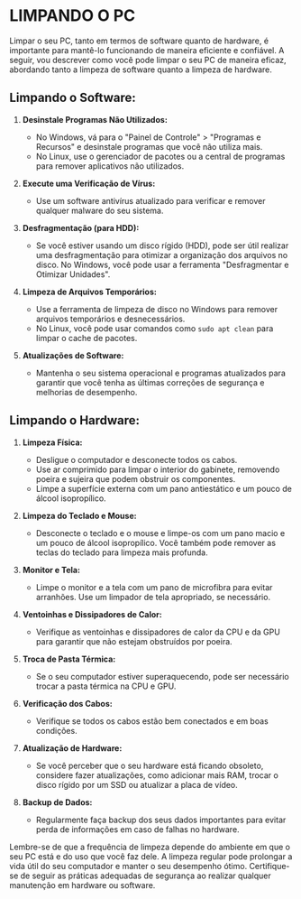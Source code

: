 # LIMPANDO O PC
Limpar o seu PC, tanto em termos de software quanto de hardware, é importante para mantê-lo funcionando de maneira eficiente e confiável. A seguir, vou descrever como você pode limpar o seu PC de maneira eficaz, abordando tanto a limpeza de software quanto a limpeza de hardware.

## **Limpando o Software:**

1. **Desinstale Programas Não Utilizados:**
   - No Windows, vá para o "Painel de Controle" > "Programas e Recursos" e desinstale programas que você não utiliza mais.
   - No Linux, use o gerenciador de pacotes ou a central de programas para remover aplicativos não utilizados.

2. **Execute uma Verificação de Vírus:**
   - Use um software antivírus atualizado para verificar e remover qualquer malware do seu sistema.

3. **Desfragmentação (para HDD):**
   - Se você estiver usando um disco rígido (HDD), pode ser útil realizar uma desfragmentação para otimizar a organização dos arquivos no disco. No Windows, você pode usar a ferramenta "Desfragmentar e Otimizar Unidades".

4. **Limpeza de Arquivos Temporários:**
   - Use a ferramenta de limpeza de disco no Windows para remover arquivos temporários e desnecessários.
   - No Linux, você pode usar comandos como `sudo apt clean` para limpar o cache de pacotes.

5. **Atualizações de Software:**
   - Mantenha o seu sistema operacional e programas atualizados para garantir que você tenha as últimas correções de segurança e melhorias de desempenho.

## **Limpando o Hardware:**

1. **Limpeza Física:**
   - Desligue o computador e desconecte todos os cabos.
   - Use ar comprimido para limpar o interior do gabinete, removendo poeira e sujeira que podem obstruir os componentes.
   - Limpe a superfície externa com um pano antiestático e um pouco de álcool isopropílico.

2. **Limpeza do Teclado e Mouse:**
   - Desconecte o teclado e o mouse e limpe-os com um pano macio e um pouco de álcool isopropílico. Você também pode remover as teclas do teclado para limpeza mais profunda.

3. **Monitor e Tela:**
   - Limpe o monitor e a tela com um pano de microfibra para evitar arranhões. Use um limpador de tela apropriado, se necessário.

4. **Ventoinhas e Dissipadores de Calor:**
   - Verifique as ventoinhas e dissipadores de calor da CPU e da GPU para garantir que não estejam obstruídos por poeira.

5. **Troca de Pasta Térmica:**
   - Se o seu computador estiver superaquecendo, pode ser necessário trocar a pasta térmica na CPU e GPU.

6. **Verificação dos Cabos:**
   - Verifique se todos os cabos estão bem conectados e em boas condições.

7. **Atualização de Hardware:**
   - Se você perceber que o seu hardware está ficando obsoleto, considere fazer atualizações, como adicionar mais RAM, trocar o disco rígido por um SSD ou atualizar a placa de vídeo.

8. **Backup de Dados:**
   - Regularmente faça backup dos seus dados importantes para evitar perda de informações em caso de falhas no hardware.

Lembre-se de que a frequência de limpeza depende do ambiente em que o seu PC está e do uso que você faz dele. A limpeza regular pode prolongar a vida útil do seu computador e manter o seu desempenho ótimo. Certifique-se de seguir as práticas adequadas de segurança ao realizar qualquer manutenção em hardware ou software.